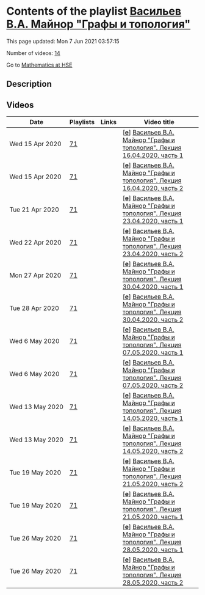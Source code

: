 # Contents of the playlist [Васильев В.А. Майнор "Графы и топология"](https://www.youtube.com/playlist?list=PLq3E5oubNNoACKJqssGG9eKgDx5axteV8)

This page updated: Mon 7 Jun 2021 03:57:15

Number of videos: [14](#videos)

Go to [Mathematics at HSE](../README.md)

## Description



## Videos

|Date|Playlists|Links|Video title|
|---|---|---|---|
| Wed&nbsp;15&nbsp;Apr&nbsp;2020 | [71](../playlists/71 "Васильев В.А. Майнор &#34;Графы и топология&#34;") |  | [[**e**](https://studio.youtube.com/video/pRYaonD2V4o/edit "Edit")] [Васильев В.А. Майнор &#34;Графы и топология&#34;. Лекция 16.04.2020, часть 1](https://www.youtube.com/watch?v=pRYaonD2V4o&list=PLq3E5oubNNoACKJqssGG9eKgDx5axteV8) |
| Wed&nbsp;15&nbsp;Apr&nbsp;2020 | [71](../playlists/71 "Васильев В.А. Майнор &#34;Графы и топология&#34;") |  | [[**e**](https://studio.youtube.com/video/5nz9O6x7-Xo/edit "Edit")] [Васильев В.А. Майнор &#34;Графы и топология&#34;. Лекция 16.04.2020, часть 2](https://www.youtube.com/watch?v=5nz9O6x7-Xo&list=PLq3E5oubNNoACKJqssGG9eKgDx5axteV8) |
| Tue&nbsp;21&nbsp;Apr&nbsp;2020 | [71](../playlists/71 "Васильев В.А. Майнор &#34;Графы и топология&#34;") |  | [[**e**](https://studio.youtube.com/video/b8n4Vqr6NBo/edit "Edit")] [Васильев В.А. Майнор &#34;Графы и топология&#34;. Лекция 23.04.2020, часть 1](https://www.youtube.com/watch?v=b8n4Vqr6NBo&list=PLq3E5oubNNoACKJqssGG9eKgDx5axteV8) |
| Wed&nbsp;22&nbsp;Apr&nbsp;2020 | [71](../playlists/71 "Васильев В.А. Майнор &#34;Графы и топология&#34;") |  | [[**e**](https://studio.youtube.com/video/ZhAZA2zU1ac/edit "Edit")] [Васильев В.А. Майнор &#34;Графы и топология&#34;. Лекция 23.04.2020, часть 2](https://www.youtube.com/watch?v=ZhAZA2zU1ac&list=PLq3E5oubNNoACKJqssGG9eKgDx5axteV8) |
| Mon&nbsp;27&nbsp;Apr&nbsp;2020 | [71](../playlists/71 "Васильев В.А. Майнор &#34;Графы и топология&#34;") |  | [[**e**](https://studio.youtube.com/video/Lk31FzglfZw/edit "Edit")] [Васильев В.А. Майнор &#34;Графы и топология&#34;. Лекция 30.04.2020, часть 1](https://www.youtube.com/watch?v=Lk31FzglfZw&list=PLq3E5oubNNoACKJqssGG9eKgDx5axteV8) |
| Tue&nbsp;28&nbsp;Apr&nbsp;2020 | [71](../playlists/71 "Васильев В.А. Майнор &#34;Графы и топология&#34;") |  | [[**e**](https://studio.youtube.com/video/kWVfClP9DMI/edit "Edit")] [Васильев В.А. Майнор &#34;Графы и топология&#34;. Лекция 30.04.2020, часть 2](https://www.youtube.com/watch?v=kWVfClP9DMI&list=PLq3E5oubNNoACKJqssGG9eKgDx5axteV8) |
| Wed&nbsp;6&nbsp;May&nbsp;2020 | [71](../playlists/71 "Васильев В.А. Майнор &#34;Графы и топология&#34;") |  | [[**e**](https://studio.youtube.com/video/eHND92GGHT0/edit "Edit")] [Васильев В.А. Майнор &#34;Графы и топология&#34;. Лекция 07.05.2020, часть 1](https://www.youtube.com/watch?v=eHND92GGHT0&list=PLq3E5oubNNoACKJqssGG9eKgDx5axteV8) |
| Wed&nbsp;6&nbsp;May&nbsp;2020 | [71](../playlists/71 "Васильев В.А. Майнор &#34;Графы и топология&#34;") |  | [[**e**](https://studio.youtube.com/video/DPOGDnxGxpc/edit "Edit")] [Васильев В.А. Майнор &#34;Графы и топология&#34;. Лекция 07.05.2020, часть 2](https://www.youtube.com/watch?v=DPOGDnxGxpc&list=PLq3E5oubNNoACKJqssGG9eKgDx5axteV8) |
| Wed&nbsp;13&nbsp;May&nbsp;2020 | [71](../playlists/71 "Васильев В.А. Майнор &#34;Графы и топология&#34;") |  | [[**e**](https://studio.youtube.com/video/f8IhvU3Q_5Y/edit "Edit")] [Васильев В.А. Майнор &#34;Графы и топология&#34;. Лекция 14.05.2020, часть 1](https://www.youtube.com/watch?v=f8IhvU3Q_5Y&list=PLq3E5oubNNoACKJqssGG9eKgDx5axteV8) |
| Wed&nbsp;13&nbsp;May&nbsp;2020 | [71](../playlists/71 "Васильев В.А. Майнор &#34;Графы и топология&#34;") |  | [[**e**](https://studio.youtube.com/video/t2W_LosnUTA/edit "Edit")] [Васильев В.А. Майнор &#34;Графы и топология&#34;. Лекция 14.05.2020, часть 2](https://www.youtube.com/watch?v=t2W_LosnUTA&list=PLq3E5oubNNoACKJqssGG9eKgDx5axteV8) |
| Tue&nbsp;19&nbsp;May&nbsp;2020 | [71](../playlists/71 "Васильев В.А. Майнор &#34;Графы и топология&#34;") |  | [[**e**](https://studio.youtube.com/video/bTooC_UO38o/edit "Edit")] [Васильев В.А. Майнор &#34;Графы и топология&#34;. Лекция 21.05.2020, часть 2](https://www.youtube.com/watch?v=bTooC_UO38o&list=PLq3E5oubNNoACKJqssGG9eKgDx5axteV8) |
| Tue&nbsp;19&nbsp;May&nbsp;2020 | [71](../playlists/71 "Васильев В.А. Майнор &#34;Графы и топология&#34;") |  | [[**e**](https://studio.youtube.com/video/6dJf6K7Vvtc/edit "Edit")] [Васильев В.А. Майнор &#34;Графы и топология&#34;. Лекция 21.05.2020, часть 1](https://www.youtube.com/watch?v=6dJf6K7Vvtc&list=PLq3E5oubNNoACKJqssGG9eKgDx5axteV8) |
| Tue&nbsp;26&nbsp;May&nbsp;2020 | [71](../playlists/71 "Васильев В.А. Майнор &#34;Графы и топология&#34;") |  | [[**e**](https://studio.youtube.com/video/6302q5o3Ri4/edit "Edit")] [Васильев В.А. Майнор &#34;Графы и топология&#34;. Лекция 28.05.2020, часть 1](https://www.youtube.com/watch?v=6302q5o3Ri4&list=PLq3E5oubNNoACKJqssGG9eKgDx5axteV8) |
| Tue&nbsp;26&nbsp;May&nbsp;2020 | [71](../playlists/71 "Васильев В.А. Майнор &#34;Графы и топология&#34;") |  | [[**e**](https://studio.youtube.com/video/rYt3jxISkxo/edit "Edit")] [Васильев В.А. Майнор &#34;Графы и топология&#34;. Лекция 28.05.2020, часть 2](https://www.youtube.com/watch?v=rYt3jxISkxo&list=PLq3E5oubNNoACKJqssGG9eKgDx5axteV8) |
